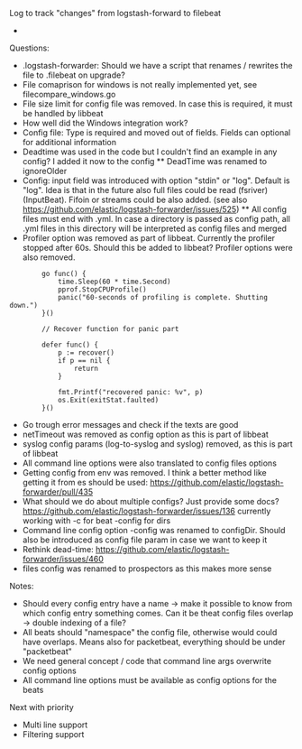 Log to track "changes" from logstash-forward to filebeat

*



Questions:

 * .logstash-forwarder: Should we have a script that renames / rewrites the file to .filebeat on upgrade?
 * File comaprison for windows is not really implemented yet, see filecompare_windows.go
 * File size limit for config file was removed. In case this is required, it must be handled by libbeat
 * How well did the Windows integration work?
 * Config file: Type is required and moved out of fields. Fields can optional for additional information
 * Deadtime was used in the code but I couldn't find an example in any config? I added it now to the config
 ** DeadTime was renamed to ignoreOlder
 * Config: input field was introduced with option "stdin" or "log". Default is "log". Idea is that in the future
   also full files could be read (fsriver) (InputBeat). Fifoin or streams could be also added. (see also https://github.com/elastic/logstash-forwarder/issues/525)
 ** All config files must end with .yml. In case a directory is passed as config path, all .yml files in this directory
     will be interpreted as config files and merged
* Profiler option was removed as part of libbeat. Currently the profiler stopped after 60s. Should this be added to libbeat?
  Profiler options were also removed.
```
		go func() {
			time.Sleep(60 * time.Second)
			pprof.StopCPUProfile()
			panic("60-seconds of profiling is complete. Shutting down.")
		}()

		// Recover function for panic part

		defer func() {
			p := recover()
			if p == nil {
				return
			}

			fmt.Printf("recovered panic: %v", p)
			os.Exit(exitStat.faulted)
		}()
```


* Go trough error messages and check if the texts are good
* netTimeout was removed as config option as this is part of libbeat
* syslog config params (log-to-syslog and syslog) removed, as this is part of libbeat
* All command line options were also translated to config files options
* Getting config from env was removed. I think a better method like getting it from es should be used: https://github.com/elastic/logstash-forwarder/pull/435
* What should we do about multiple configs? Just provide some docs? https://github.com/elastic/logstash-forwarder/issues/136 currently working with -c for beat -config for dirs
* Command line config option -config was renamed to configDir. Should also be introduced as config file param in case we want to keep it
* Rethink dead-time: https://github.com/elastic/logstash-forwarder/issues/460
* files config was renamed to prospectors as this makes more sense

Notes:
* Should every config entry have a name -> make it possible to know from which config entry something comes.
  Can it be theat config files overlap -> double indexing of a file?
* All beats should "namespace" the config file, otherwise would could have overlaps. Means also for packetbeat, everything should be under "packetbeat"
* We need general concept / code that command line args overwrite config options
* All command line options must be available as config options for the beats

Next with priority
* Multi line support
* Filtering support
